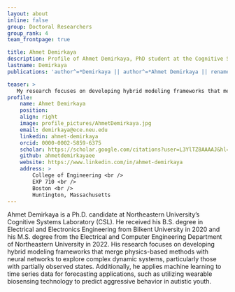 ```yaml
---
layout: about
inline: false
group: Doctoral Researchers
group_rank: 4
team_frontpage: true

title: Ahmet Demirkaya
description: Profile of Ahmet Demirkaya, PhD student at the Cognitive Systems Lab
lastname: Demirkaya
publications: 'author^=*Demirkaya || author^=*Ahmet Demirkaya || renamed^=*Ahmet Demirkaya'

teaser: >
   My research focuses on developing hybrid modeling frameworks that merge physics-based methods with neural networks to explore complex dynamic systems, particularly those with partially observed states. Additionally, I am applying machine learning to time series data for forecasting applications, such as utilizing wearable biosensing technology to predict aggressive behavior in autistic youth.
profile:
    name: Ahmet Demirkaya
    position: 
    align: right
    image: profile_pictures/AhmetDemirkaya.jpg
    email: demirkaya@ece.neu.edu
    linkedin: ahmet-demirkaya
    orcid: 0000-0002-5859-6375
    scholar: https://scholar.google.com/citations?user=L3YlTZ8AAAAJ&hl=en
    github: ahmetdemirkayaee
    website: https://www.linkedin.com/in/ahmet-demirkaya
    address: >
        College of Engineering <br />
        EXP 710 <br />
        Boston <br />
        Huntington, Massachusetts
---
```



Ahmet Demirkaya is a Ph.D. candidate at Northeastern University’s Cognitive Systems Laboratory (CSL). He received his B.S. degree in Electrical and Electronics Engineering from Bilkent University in 2020 and his M.S. degree from the Electrical and Computer Engineering Department of Northeastern University in 2022. His research focuses on developing hybrid modeling frameworks that merge physics-based methods with neural networks to explore complex dynamic systems, particularly those with partially observed states. Additionally, he applies machine learning to time series data for forecasting applications, such as utilizing wearable biosensing technology to predict aggressive behavior in autistic youth.
